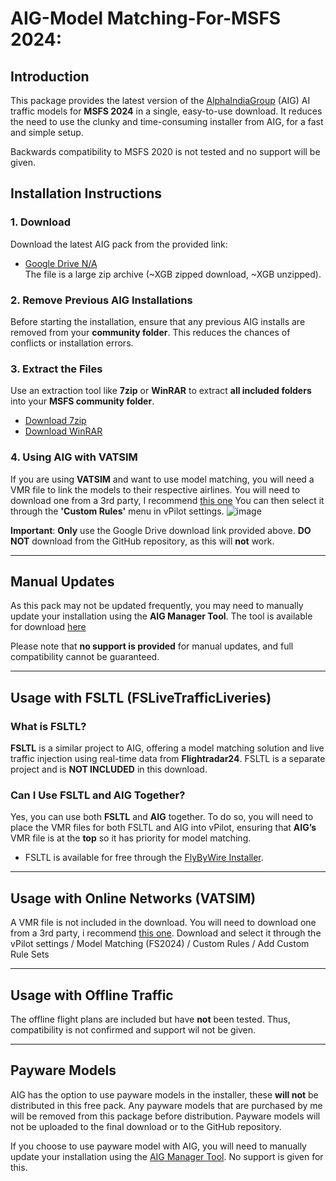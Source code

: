 # AIG-Model Matching-For-MSFS 2024: 

## Introduction

This package provides the latest version of the [AlphaIndiaGroup](https://www.alpha-india.net) (AIG) AI traffic models for **MSFS 2024** in a single, easy-to-use download. It reduces the need to use the clunky and time-consuming installer from AIG, for a fast and simple setup.

Backwards compatibility to MSFS 2020 is not tested and no support will be given.

## Installation Instructions

### 1. **Download**
   Download the latest AIG pack from the provided link:
   - [Google Drive N/A]()  
     The file is a large zip archive (~XGB zipped download, ~XGB unzipped).

### 2. **Remove Previous AIG Installations**
   Before starting the installation, ensure that any previous AIG installs are removed from your **community folder**. This reduces the chances of conflicts or installation errors.

### 3. **Extract the Files**
   Use an extraction tool like **7zip** or **WinRAR** to extract **all included folders** into your **MSFS community folder**.
   - [Download 7zip](https://www.7-zip.org/)
   - [Download WinRAR](https://www.win-rar.com/)

### 4. **Using AIG with VATSIM**
   If you are using **VATSIM** and want to use model matching, you will need a VMR file to link the models to their respective airlines. You will need to download one from a 3rd party, I recommend [this one](https://flightsim.to/file/23365/full-vatsim-aig-beta-model-matching) 
   You can then select it through the **'Custom Rules'** menu in vPilot settings. 
   ![image](https://github.com/user-attachments/assets/fad52638-a512-4d89-9ece-5569a06fedad)


**Important**: **Only** use the Google Drive download link provided above. **DO NOT** download from the GitHub repository, as this will **not** work.

---

## Manual Updates

As this pack may not be updated frequently, you may need to manually update your installation using the **AIG Manager Tool**. The tool is available for download [here](https://www.alpha-india.net/software/)

Please note that **no support is provided** for manual updates, and full compatibility cannot be guaranteed.

---

## Usage with FSLTL (FSLiveTrafficLiveries)

### What is FSLTL?

**FSLTL**  is a similar project to AIG, offering a model matching solution and live traffic injection using real-time data from **Flightradar24**. FSLTL is a separate project and is **NOT INCLUDED** in this download.

### Can I Use FSLTL and AIG Together?

Yes, you can use both **FSLTL** and **AIG** together. To do so, you will need to place the VMR files for both FSLTL and AIG into vPilot, ensuring that **AIG’s** VMR file is at the **top** so it has priority for model matching.

- FSLTL is available for free through the [FlyByWire Installer](https://api.flybywiresim.com/installer).

---

## Usage with Online Networks (VATSIM)

A VMR file is not included in the download. You will need to download one from a 3rd party, i recommend [this one](https://flightsim.to/file/23365/full-vatsim-aig-beta-model-matching). 
Download and select it through the vPilot settings / Model Matching (FS2024) / Custom Rules / Add Custom Rule Sets

---

## Usage with Offline Traffic

The offline flight plans are included but have **not** been tested. Thus, compatibility is not confirmed and support wil not be given.

---

## Payware Models
AIG has the option to use payware  models in the installer, these **will not** be distributed in this free pack. Any payware models that are purchased by me will be removed from this package before distribution. Payware models will not be uploaded to the final download or to the GitHub repository.

If you choose to use payware model with AIG, you will need to manually update your installation using the [AIG Manager Tool](https://www.alpha-india.net/software/). No support is given for this.
